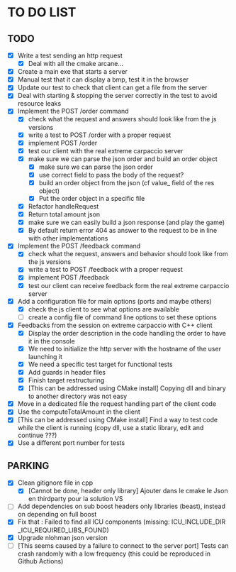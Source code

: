 # TO DO LIST

## TODO
- [X] Write a test sending an http request
  - [X] Deal with all the cmake arcane...
- [X] Create a main exe that starts a server 
- [X] Manual test that it can display a bmp, test it in the browser
- [X] Update our test to check that client can get a file from the server
- [X] Deal with starting & stopping the server correctly in the test to avoid resource leaks
- [X] Implement the POST /order command
  - [X] check what the request and answers should look like from the js versions
  - [X] write a test to POST /order with a proper request
  - [X] implement POST /order
  - [X] test our client with the real extreme carpaccio server
  - [X] make sure we can parse the json order and build an order object
    - [X] make sure we can parse the json order
    - [X] use correct field to pass the body of the request?
    - [X] build an order object from the json (cf value_ field of the res object)
    - [X] Put the order object in a specific file
  - [X] Refactor handleRequest
  - [X] Return total amount json
  - [X] make sure we can easily build a json response (and play the game)
  - [X] By default return error 404 as answer to the request to be in line with other implementations
- [X] Implement the POST /feedback command
  - [X] check what the request, answers and behavior should look like from the js versions
  - [X] write a test to POST /feedback with a proper request
  - [X] implement POST /feedback
  - [X] test our client can receive feedback form the real extreme carpaccio server
- [X] Add a configuration file for main options (ports and maybe others)
  - [X] check the js client to see what options are available
  - [ ] create a config file of command line options to set these options
- [X] Feedbacks from the session on extreme carpaccio with C++ client
  - [x] Display the order description in the code handling the order to have it in the console
  - [X] We need to initialize the http server with the hostname of the user launching it
  - [X] We need a specific test target for functional tests
  - [X] Add guards in header files
  - [X] Finish target restructuring
  - [X] [This can be addressed using CMake install] Copying dll and binary to another directory was not easy
- [X] Move in a dedicated file the request handling part of the client code
- [X] Use the computeTotalAmount in the client
- [X] [This can be addressed using CMake install] Find a way to test code while the client is running (copy dll, use a static library, edit and continue ???)
- [X] Use a different port number for tests
## PARKING
- [X] Clean gitignore file in cpp
  - [X] [Cannot be done, header only library] Ajouter dans le cmake le Json en thirdparty pour la solution VS
- [ ] Add dependencies on sub boost headers only libraries (beast), instead on depending on full boost
- [X] Fix that : Failed to find all ICU components (missing: ICU_INCLUDE_DIR _ICU_REQUIRED_LIBS_FOUND)
- [X] Upgrade nlohman json version
- [ ] [This seems caused by a failure to connect to the server port] Tests can crash randomly with a low frequency (this could be reproduced in Github Actions)
